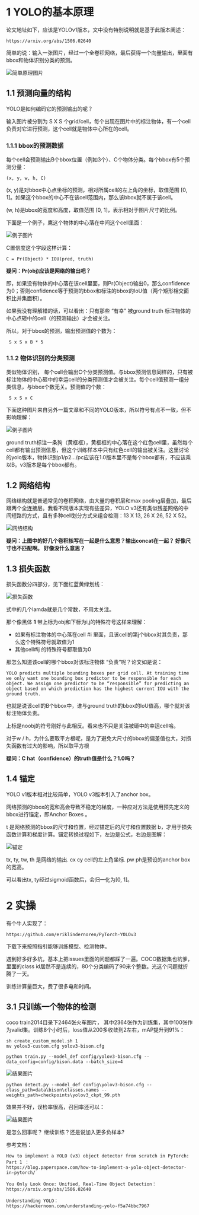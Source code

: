 # 1 YOLO的基本原理

论文地址如下，应该是YOLOv1版本，文中没有特别说明就是基于此版本阐述：

```
https://arxiv.org/abs/1506.02640
```

简单的说：输入一张图片，经过一个全卷积网络，最后获得一个向量输出，里面有bbox和物体识别分类的预测。

![简单原理图片](img/yolo/simple.jpg)

## 1.1 预测向量的结构

YOLO是如何编码它的预测输出的呢？

输入图片被分割为 S X S 个grid/cell，每个出现在图片中的标注物体，有一个cell负责对它进行预测，这个cell就是物体中心所在的cell。

### 1.1.1 bbox的预测数据

每个cell会预测输出B个bbox位置（例如3个）、C个物体分类。每个bbox有5个预测分量：

```
(x, y, w, h, C)
```

(x, y)是对bbox中心点坐标的预测，相对所属cell的左上角的坐标，取值范围 [0, 1]。如果这个bbox的中心不在该cell范围内，那么该bbox就不属于该cell。

(w, h)是bbox的宽度和高度，取值范围 [0, 1]，表示相对于图片尺寸的比例。

下面是一个例子，鹰这个物体的中心落在中间这个cell里面：

![例子图片](img/yolo/eagle.jpg)

C置信度这个字段这样计算：

```
C = Pr(Object) * IOU(pred, truth) 
```

**疑问：Pr(obj)应该是网络的输出吧？**

即，如果没有物体的中心落在该cell里面，则Pr(Object)输出0，那么confidence为0；否则confidence等于预测的bbox和标注的bbox的IoU值（两个矩形相交面积比并集面积）。

如果我没有理解错的话，可以看出：只有那些 “有幸” 被ground truth 标注物体的中心点砸中的cell（的预测输出）才会被关注。

所以，对于bbox的预测，输出预测值的个数为：

```
 S x S x B * 5 
```

### 1.1.2 物体识别的分类预测

类似物体识别， 每个cell会输出C个分类预测值。与bbox预测信息同样的，只有被标注物体的中心砸中的幸运cell的分类预测值才会被关注。每个cell值预测一组分类信息，与bbox个数无关。预测值的个数：

```
 S x S x C 
```

下面这种图片来自另外一篇文章和不同的YOLO版本，所以符号有点不一致，但不影响理解：

![例子图片](img/yolo/dog.jpg)

ground truth标注一条狗（黄框框），黄框框的中心落在这个红色cell里，虽然每个cell都有输出预测信息，但这个训练样本中只有红色cell的输出被关注。这里讨论的yolo版本，物体识别p1/p2.../pc应该在1.0版本里不是每个bbox都有，不应该乘以B。v3版本是每个bbox都有。



## 1.2 网络结构

网络结构就是普通常见的卷积网络，由大量的卷积层和max pooling层叠加，最后跟两个全连接层。我看不同版本实现有些差异，YOLO v3还有类似残差网络的中间短路的方式，且有多种cell划分方式来组合检测：13 X 13, 26 X 26, 52 X 52。

![网络结构](img/yolo/network.jpg)

**疑问：上图中的好几个卷积核写在一起是什么意思？输出concat在一起？ 好像尺寸也不匹配啊。 好像没什么意思？**

## 1.3  损失函数

损失函数分四部分，见下面红蓝黄绿划线：

![损失函数](img/yolo/loss.jpg)

式中的几个lamda就是几个常数，不用太关注。

那个像黑体 **1** 带上标为obj和下标为i,j的特殊符号这样来理解：

- 如果有标注物体的中心落在cell #i  里面，且该cell的第j个bbox对其负责，那么这个特殊符号就取值为1
- 其他cell#ij 的特殊符号都取值为0

那怎么知道该cell的哪个bbox对该标注物体 “负责”呢？论文如是说：

```
YOLO predicts multiple bounding boxes per grid cell. At training time we only want one bounding box predictor to be responsible for each object. We assign one predictor to be “responsible” for predicting an object based on which prediction has the highest current IOU with the ground truth.
```

也就是说该cell的B个bbox中，谁与ground truth的bbox的IoU值高，哪个就对该标注物体负责。

上标是noobj的符号刚好与此相反。看来也不只是关注被砸中的幸运cell哈。

对于w / h，为什么要取平方根呢，是为了避免大尺寸的bbox的偏差值也大，对损失函数有过大的影响，所以取平方根

**疑问：C hat（confidence）的truth值是什么？1.0吗？**

## 1.4 锚定

YOLO v1版本相对比较简单，YOLO v3版本引入了anchor box。

网络预测的bbox的宽和高会导致不稳定的梯度，一种应对方法是使用预先定义的bbox进行锚定，即Anchor Boxes 。

t 是网络预测的bbox的尺寸和位置，经过锚定后的尺寸和位置数据 b，才用于损失函数计算和梯度计算。锚定转换过程如下，左边是公式，右边是图解：

![锚定](img/yolo/anchor.jpg)

 tx, ty, tw, th 是网络的输出. cx cy cell的左上角坐标. pw ph是预设的anchor box的宽高。

可以看出tx, ty经过sigmoid函数后，会归一化为[0, 1]。



# 2 实操

有个牛人实现了：

```
https://github.com/eriklindernoren/PyTorch-YOLOv3
```

下载下来按照指引能够训练模型、检测物体。

遇到好多好多坑，基本上把issues里面的问题都踩了一遍。COCO数据集也坑爹，里面的class id居然不是连续的，80个分类编码了90来个整数。光这个问题就折腾了一天。

训练计算量巨大，费了很多电和时间。

## 3.1 只训练一个物体的检测

coco train2014目录下2464张火车图片， 其中2364张作为训练集，其中100张作为valid集。训练8个小时后，loss值从200多收敛到2左右，mAP提升到91%：

```
sh create_custom_model.sh 1
mv yolov3-custom.cfg yolov3-bison.cfg

python train.py --model_def config/yolov3-bison.cfg --data_config=config/bison.data --batch_size=4
```

![结果图片](img/yolo/result1.jpg)



```
python detect.py --model_def config\yolov3-bison.cfg --class_path=data\bison\classes.names --weights_path=checkpoints\yolov3_ckpt_99.pth
```

效果并不好，误检率很高，召回率还可以：

![结果图片](img/yolo/result2.jpg)

是怎么回事呢？ 继续训练？还是说加入更多负样本?

参考文档：

```
How to implement a YOLO (v3) object detector from scratch in PyTorch: Part 1 ：
https://blog.paperspace.com/how-to-implement-a-yolo-object-detector-in-pytorch/

You Only Look Once: Unified, Real-Time Object Detection：
https://arxiv.org/abs/1506.02640

Understanding YOLO：
https://hackernoon.com/understanding-yolo-f5a74bbc7967
```

